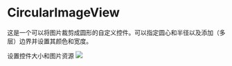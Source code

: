 # CircularImageView
这是一个可以将图片裁剪成圆形的自定义控件。可以指定圆心和半径以及添加（多层）边界并设置其颜色和宽度。

设置控件大小和图片资源
![](https://github.com/skyfall336/CircularImageView/raw/master/res/pic/1.png)
